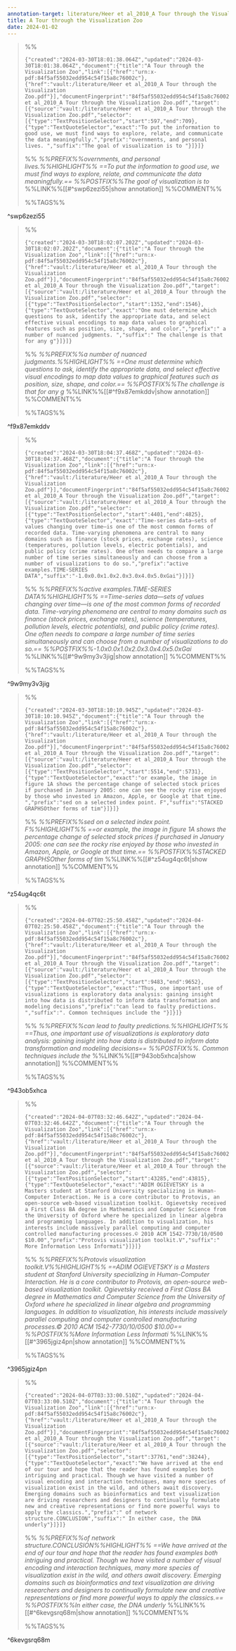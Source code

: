 ```yaml
---
annotation-target: literature/Heer et al_2010_A Tour through the Visualization Zoo.pdf
title: A Tour through the Visualization Zoo
date: 2024-01-02
---
```








>%%
>```annotation-json
>{"created":"2024-03-30T18:01:38.064Z","updated":"2024-03-30T18:01:38.064Z","document":{"title":"A Tour through the Visualization Zoo","link":[{"href":"urn:x-pdf:84f5af55032edd954c54f15a8c76002c"},{"href":"vault:/literature/Heer et al_2010_A Tour through the Visualization Zoo.pdf"}],"documentFingerprint":"84f5af55032edd954c54f15a8c76002c"},"uri":"vault:/literature/Heer et al_2010_A Tour through the Visualization Zoo.pdf","target":[{"source":"vault:/literature/Heer et al_2010_A Tour through the Visualization Zoo.pdf","selector":[{"type":"TextPositionSelector","start":597,"end":709},{"type":"TextQuoteSelector","exact":"To put the information to good use, we must find ways to explore, relate, and communicate the data meaningfully.","prefix":"overnments, and personal lives. ","suffix":"The goal of visualization is to "}]}]}
>```
>%%
>*%%PREFIX%%overnments, and personal lives.%%HIGHLIGHT%% ==To put the information to good use, we must find ways to explore, relate, and communicate the data meaningfully.== %%POSTFIX%%The goal of visualization is to*
>%%LINK%%[[#^swp6zezi55|show annotation]]
>%%COMMENT%%
>
>%%TAGS%%
>
^swp6zezi55


>%%
>```annotation-json
>{"created":"2024-03-30T18:02:07.202Z","updated":"2024-03-30T18:02:07.202Z","document":{"title":"A Tour through the Visualization Zoo","link":[{"href":"urn:x-pdf:84f5af55032edd954c54f15a8c76002c"},{"href":"vault:/literature/Heer et al_2010_A Tour through the Visualization Zoo.pdf"}],"documentFingerprint":"84f5af55032edd954c54f15a8c76002c"},"uri":"vault:/literature/Heer et al_2010_A Tour through the Visualization Zoo.pdf","target":[{"source":"vault:/literature/Heer et al_2010_A Tour through the Visualization Zoo.pdf","selector":[{"type":"TextPositionSelector","start":1352,"end":1546},{"type":"TextQuoteSelector","exact":"One must determine which questions to ask, identify the appropriate data, and select effective visual encodings to map data values to graphical features such as position, size, shape, and color.","prefix":" a number of nuanced judgments. ","suffix":" The challenge is that for any g"}]}]}
>```
>%%
>*%%PREFIX%%a number of nuanced judgments.%%HIGHLIGHT%% ==One must determine which questions to ask, identify the appropriate data, and select effective visual encodings to map data values to graphical features such as position, size, shape, and color.== %%POSTFIX%%The challenge is that for any g*
>%%LINK%%[[#^f9x87emkddv|show annotation]]
>%%COMMENT%%
>
>%%TAGS%%
>
^f9x87emkddv


>%%
>```annotation-json
>{"created":"2024-03-30T18:04:37.468Z","updated":"2024-03-30T18:04:37.468Z","document":{"title":"A Tour through the Visualization Zoo","link":[{"href":"urn:x-pdf:84f5af55032edd954c54f15a8c76002c"},{"href":"vault:/literature/Heer et al_2010_A Tour through the Visualization Zoo.pdf"}],"documentFingerprint":"84f5af55032edd954c54f15a8c76002c"},"uri":"vault:/literature/Heer et al_2010_A Tour through the Visualization Zoo.pdf","target":[{"source":"vault:/literature/Heer et al_2010_A Tour through the Visualization Zoo.pdf","selector":[{"type":"TextPositionSelector","start":4401,"end":4825},{"type":"TextQuoteSelector","exact":"Time-series data—sets of values changing over time—is one of the most common forms of recorded data. Time-varying phenomena are central to many domains such as finance (stock prices, exchange rates), science (temperatures, pollution levels, electric potentials), and public policy (crime rates). One often needs to compare a large number of time series simultaneously and can choose from a number of visualizations to do so.","prefix":"active examples.TIME-SERIES DATA","suffix":"-1.0x0.0x1.0x2.0x3.0x4.0x5.0xGai"}]}]}
>```
>%%
>*%%PREFIX%%active examples.TIME-SERIES DATA%%HIGHLIGHT%% ==Time-series data—sets of values changing over time—is one of the most common forms of recorded data. Time-varying phenomena are central to many domains such as finance (stock prices, exchange rates), science (temperatures, pollution levels, electric potentials), and public policy (crime rates). One often needs to compare a large number of time series simultaneously and can choose from a number of visualizations to do so.== %%POSTFIX%%-1.0x0.0x1.0x2.0x3.0x4.0x5.0xGai*
>%%LINK%%[[#^9w9my3v3jig|show annotation]]
>%%COMMENT%%
>
>%%TAGS%%
>
^9w9my3v3jig


>%%
>```annotation-json
>{"created":"2024-03-30T18:10:10.945Z","updated":"2024-03-30T18:10:10.945Z","document":{"title":"A Tour through the Visualization Zoo","link":[{"href":"urn:x-pdf:84f5af55032edd954c54f15a8c76002c"},{"href":"vault:/literature/Heer et al_2010_A Tour through the Visualization Zoo.pdf"}],"documentFingerprint":"84f5af55032edd954c54f15a8c76002c"},"uri":"vault:/literature/Heer et al_2010_A Tour through the Visualization Zoo.pdf","target":[{"source":"vault:/literature/Heer et al_2010_A Tour through the Visualization Zoo.pdf","selector":[{"type":"TextPositionSelector","start":5514,"end":5731},{"type":"TextQuoteSelector","exact":"or example, the image in figure 1A shows the percentage change of selected stock prices if purchased in January 2005: one can see the rocky rise enjoyed by those who invested in Amazon, Apple, or Google at that time. ","prefix":"sed on a selected index point. F","suffix":"STACKED GRAPHSOther forms of tim"}]}]}
>```
>%%
>*%%PREFIX%%sed on a selected index point. F%%HIGHLIGHT%% ==or example, the image in figure 1A shows the percentage change of selected stock prices if purchased in January 2005: one can see the rocky rise enjoyed by those who invested in Amazon, Apple, or Google at that time.== %%POSTFIX%%STACKED GRAPHSOther forms of tim*
>%%LINK%%[[#^z54ug4qc6t|show annotation]]
>%%COMMENT%%
>
>%%TAGS%%
>
^z54ug4qc6t


>%%
>```annotation-json
>{"created":"2024-04-07T02:25:50.458Z","updated":"2024-04-07T02:25:50.458Z","document":{"title":"A Tour through the Visualization Zoo","link":[{"href":"urn:x-pdf:84f5af55032edd954c54f15a8c76002c"},{"href":"vault:/literature/Heer et al_2010_A Tour through the Visualization Zoo.pdf"}],"documentFingerprint":"84f5af55032edd954c54f15a8c76002c"},"uri":"vault:/literature/Heer et al_2010_A Tour through the Visualization Zoo.pdf","target":[{"source":"vault:/literature/Heer et al_2010_A Tour through the Visualization Zoo.pdf","selector":[{"type":"TextPositionSelector","start":9483,"end":9652},{"type":"TextQuoteSelector","exact":"Thus, one important use of visualizations is exploratory data analysis: gaining insight into how data is distributed to inform data transformation and modeling decisions","prefix":"can lead to faulty predictions. ","suffix":". Common techniques include the "}]}]}
>```
>%%
>*%%PREFIX%%can lead to faulty predictions.%%HIGHLIGHT%% ==Thus, one important use of visualizations is exploratory data analysis: gaining insight into how data is distributed to inform data transformation and modeling decisions== %%POSTFIX%%. Common techniques include the*
>%%LINK%%[[#^943ob5xhca|show annotation]]
>%%COMMENT%%
>
>%%TAGS%%
>
^943ob5xhca


>%%
>```annotation-json
>{"created":"2024-04-07T03:32:46.642Z","updated":"2024-04-07T03:32:46.642Z","document":{"title":"A Tour through the Visualization Zoo","link":[{"href":"urn:x-pdf:84f5af55032edd954c54f15a8c76002c"},{"href":"vault:/literature/Heer et al_2010_A Tour through the Visualization Zoo.pdf"}],"documentFingerprint":"84f5af55032edd954c54f15a8c76002c"},"uri":"vault:/literature/Heer et al_2010_A Tour through the Visualization Zoo.pdf","target":[{"source":"vault:/literature/Heer et al_2010_A Tour through the Visualization Zoo.pdf","selector":[{"type":"TextPositionSelector","start":43285,"end":43815},{"type":"TextQuoteSelector","exact":"ADIM OGIEVETSKY is a Masters student at Stanford University specializing in Human-Computer Interaction. He is a core contributor to Protovis, an open-source web-based visualization toolkit. Ogievetsky received a First Class BA degree in Mathematics and Computer Science from the University of Oxford where he specialized in linear algebra and programming languages. In addition to visualization, his interests include massively parallel computing and computer controlled manufacturing processes.© 2010 ACM 1542-7730/10/0500 $10.00","prefix":"Protovis visualization toolkit.V","suffix":" More Information Less Informati"}]}]}
>```
>%%
>*%%PREFIX%%Protovis visualization toolkit.V%%HIGHLIGHT%% ==ADIM OGIEVETSKY is a Masters student at Stanford University specializing in Human-Computer Interaction. He is a core contributor to Protovis, an open-source web-based visualization toolkit. Ogievetsky received a First Class BA degree in Mathematics and Computer Science from the University of Oxford where he specialized in linear algebra and programming languages. In addition to visualization, his interests include massively parallel computing and computer controlled manufacturing processes.© 2010 ACM 1542-7730/10/0500 $10.00== %%POSTFIX%%More Information Less Informati*
>%%LINK%%[[#^3965jgiz4pn|show annotation]]
>%%COMMENT%%
>
>%%TAGS%%
>
^3965jgiz4pn


>%%
>```annotation-json
>{"created":"2024-04-07T03:33:00.510Z","updated":"2024-04-07T03:33:00.510Z","document":{"title":"A Tour through the Visualization Zoo","link":[{"href":"urn:x-pdf:84f5af55032edd954c54f15a8c76002c"},{"href":"vault:/literature/Heer et al_2010_A Tour through the Visualization Zoo.pdf"}],"documentFingerprint":"84f5af55032edd954c54f15a8c76002c"},"uri":"vault:/literature/Heer et al_2010_A Tour through the Visualization Zoo.pdf","target":[{"source":"vault:/literature/Heer et al_2010_A Tour through the Visualization Zoo.pdf","selector":[{"type":"TextPositionSelector","start":37761,"end":38244},{"type":"TextQuoteSelector","exact":"We have arrived at the end of our tour and hope that the reader has found examples both intriguing and practical. Though we have visited a number of visual encoding and interaction techniques, many more species of visualization exist in the wild, and others await discovery. Emerging domains such as bioinformatics and text visualization are driving researchers and designers to continually formulate new and creative representations or find more powerful ways to apply the classics.","prefix":" of network structure.CONCLUSION","suffix":" In either case, the DNA underly"}]}]}
>```
>%%
>*%%PREFIX%%of network structure.CONCLUSION%%HIGHLIGHT%% ==We have arrived at the end of our tour and hope that the reader has found examples both intriguing and practical. Though we have visited a number of visual encoding and interaction techniques, many more species of visualization exist in the wild, and others await discovery. Emerging domains such as bioinformatics and text visualization are driving researchers and designers to continually formulate new and creative representations or find more powerful ways to apply the classics.== %%POSTFIX%%In either case, the DNA underly*
>%%LINK%%[[#^6kevgsrq68m|show annotation]]
>%%COMMENT%%
>
>%%TAGS%%
>
^6kevgsrq68m
